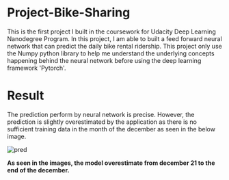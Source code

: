 # Project-Bike-Sharing

This is the first project I built in the coursework for Udacity Deep Learning Nanodegree Program. In this project, I am able to built a feed forward neural network that can predict the daily bike rental ridership. This project only use the Numpy python library to help me understand the underlying concepts happening behind the neural network before using the deep learning framework 'Pytorch'.


# Result

The prediction perform by neural network is precise. However, the prediction is slightly overestimated by the application as there is no sufficient training data in the month of the december as seen in the below image.


![pred](https://user-images.githubusercontent.com/22046969/74587797-1da85200-501f-11ea-89e9-3345705b92cb.JPG)

<b> As seen in the images, the model overestimate from december 21 to the end of the december. </b>
